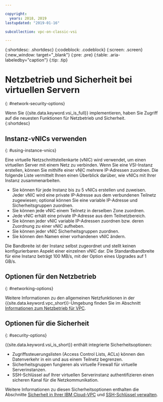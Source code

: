 ```yaml
---

copyright:
  years: 2018, 2019
lastupdated: "2019-01-16"

subcollection: vpc-on-classic-vsi

---
```


{:shortdesc: .shortdesc}
{:codeblock: .codeblock}
{:screen: .screen}
{:new_window: target="_blank"}
{:pre: .pre}
{:table: .aria-labeledby="caption"}
{:tip: .tip}

# Netzbetrieb und Sicherheit bei virtuellen Servern
{: #network-security-options}

Wenn Sie {{site.data.keyword.vsi_is_full}} implementieren, haben Sie Zugriff auf die neuesten Funktionen für Netzbetrieb und Sicherheit.  
{:shortdesc}

## Instanz-vNICs verwenden
{: #using-instance-vnics}

Eine virtuelle Netzschnittstellenkarte (vNIC) wird verwendet, um einen virtuellen Server mit einem Netz zu verbinden. Wenn Sie eine VSI-Instanz erstellen, können Sie mithilfe einer vNIC mehrere IP-Adressen zuordnen. Die folgende Liste vermittelt Ihnen einen Überblick darüber, wie vNICs mit Ihrer Instanz zusammenarbeiten.

* Sie können für jede Instanz bis zu 5 vNICs erstellen und zuweisen. Jeder vNIC wird eine private IP-Adresse aus dem verbundenen Teilnetz zugewiesen; optional können Sie eine variable IP-Adresse und Sicherheitsgruppen zuordnen.
* Sie können jede vNIC einem Teilnetz in derselben Zone zuordnen.
* Jede vNIC erhält eine private IP-Adresse aus dem Teilnetzbereich.
* Sie können jeder vNIC variable IP-Adressen zuordnen bzw. deren Zuordnung zu einer vNIC aufheben.
* Sie können jeder vNIC Sicherheitsgruppen zuordnen.
* Sie können den Namen einer vorhandenen vNIC ändern.

Die Bandbreite ist der Instanz selbst zugeordnet und stellt keinen konfigurierbaren Aspekt einer einzelnen vNIC dar. Die Standardbandbreite für eine Instanz beträgt 100 MB/s, mit der Option eines Upgrades auf 1 GB/s.

## Optionen für den Netzbetrieb
{: #networking-options}

Weitere Informationen zu den allgemeinen Netzfunktionen in der {{site.data.keyword.vpc_short}}-Umgebung finden Sie im Abschnitt [Informationen zum Netzbetrieb für VPC](/docs/vpc-on-classic-network?topic=vpc-on-classic-network-about-networking-for-vpc).

## Optionen für die Sicherheit
{: #security-options}

{{site.data.keyword.vsi_is_short}} enthält integrierte Sicherheitsoptionen:
* Zugriffssteuerungslisten (Access Control Lists, ACLs) können den Datenverkehr in ein und aus einem Teilnetz begrenzen.
* Sicherheitsgruppen fungieren als virtuelle Firewall für virtuelle Serverinstanzen.
* SSH-Schlüssel auf Ihrer virtuellen Serverinstanz authentifizieren einen sicheren Kanal für die Netzkommunikation.

Weitere Informationen zu diesen Sicherheitsoptionen enthalten die Abschnitte [Sicherheit in Ihrer IBM Cloud-VPC](/docs/vpc-on-classic-network?topic=vpc-on-classic-network-security-in-your-ibm-cloud-vpc) und [SSH-Schlüssel verwalten](/docs/vpc-on-classic-vsi?topic=vpc-on-classic-vsi-managing-ssh-keys#managing-ssh-keys).
